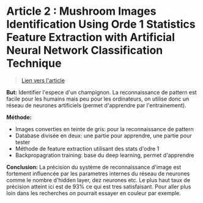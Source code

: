 # Article 2 : Mushroom Images Identification Using Orde 1 Statistics Feature Extraction with Artificial Neural Network Classification Technique

> [Lien vers l'article](2_NN_Mushroom_Images_Identification_Using_Orde_1_Statis.pdf)

**But:** Identifier l'espece d'un champignon. La reconnaissance de pattern est facile pour les humains mais peu pour les ordinateurs, on utilise donc un réseau de neurones artificiels (permet d'apprendre par l'entrainement).

**Méthode:**
- Images converties en teinte de gris: pour la reconnaissance de pattern 
- Database divisée en deux: une partie pour apprendre, une partie pour tester
- Méthode de feature extraction utilisant des stats d'odre 1
- Backpropagration training: base du deep learning, permet d'apprendre

**Conclusion:** La précision du système de reconnaissance d'image est fortement influencée par les parametres internes du réseau de neurones comme le nombre d'hidden layer, dez neurones etc. 
Le plus haut taux de précision atteint ici est de 93% ce qui est tres satisfaisant.
Pour aller plus loin dans les recherches on pourrait essayer en couleur par exemple.

